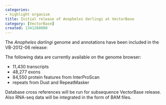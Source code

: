 ```yaml
---
categories:
- highlight organism
title: Initial release of Anopheles darlingi at VectorBase
category: [VectorBase]
created: 1341288000
---
```

<p>
The <i>Anopheles darlingi</i> genome and annotations have been included in the VB-2012-06 release:
</p>
<p>
The following data are currently available on the genome browser:
</p>
<ul>
<li>11,430 transcripts</li>
<li>48,277 exons</li>
<li>84,550 protein features from InterProScan</li>
<li>repeats from Dust and RepeatMasker</li>
</ul>
<p>Database cross references will be run for subsequence VectorBase release.  Also RNA-seq data will be integrated in the form of BAM files.
</p>
